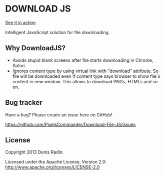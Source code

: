 DOWNLOAD JS
===========

<a href="http://pixelscommander.com/polygon/downloadjs/">See it in action</a>

Intelligent JavaScript solution for file downloading.


Why DownloadJS?
---------------

- Avoids stupid blank screens after file starts downloading in Chrome, Safari.
- Ignores content type by using virtual link with "download" attribute. So file will be downloaded even if content type says browser to show file`s content in new window. This allows to download PNGs, HTMLs and so on.



Bug tracker
-----------

Have a bug? Please create an issue here on GitHub!

https://github.com/PixelsCommander/Download-File-JS/issues


License
---------------------

Copyright 2013 Denis Radin.

Licensed under the Apache License, Version 2.0: http://www.apache.org/licenses/LICENSE-2.0
